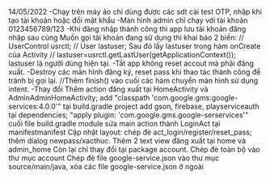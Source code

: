 14/05/2022
-Chạy trên máy ảo chỉ dùng được các sdt cài test OTP, nhập khi tạo tài khoản hoặc đổi mật khẩu
-Màn hình admin chỉ chạy với tài khoản 0123456789/123
-Khi đăng nhập thành công thì app lưu tài khoản đăng nhập sau cùng
Muốn gọi tài khoản đang sử dụng thì khai báo 2 biến:
// UserControl usrctl;
// User lastuser;
Sau đó lấy lastuser trong hàm onCreate của Activity 
// lastuser=usrctl.getLastUser(getApplicationContext());
lastuser là người dùng hiện tại.
-Tắt app không reset accout mà phải đăng xuất. 
-Destroy các màn hình đăng ký, reset pass khi thao tác thành công để tránh bị gọi lại.
//Thêm finish() vào cuối các hàm chuyển màn hình sử dụng intent.
-Thay đổi
Thêm action đăng xuất tại HomeActivity và AdminAdminHomeActivity; 
add "classpath 'com.google.gms:google-services:4.0.0'" tại build.gradle project
add gson, firebase, playserviceauth tại dependencies; "apply plugin: 'com.google.gms.google-serservices'" cuối file build.gradle module
sửa main action thành LoginAct tại manifestmanifest
Cập nhật layout: chép đè act_login/register/reset_pass; thêm dialog newpass/xacthuc. Thêm 2 text view đăng xuất tại home và admin_home
Còn lại chỉ thay đổi tại package account. Chép đè toàn bộ vào thư mục account
Chép đè file google-service.json vào thư mục source/main/java, xóa các file google-service.json ở ngoài


